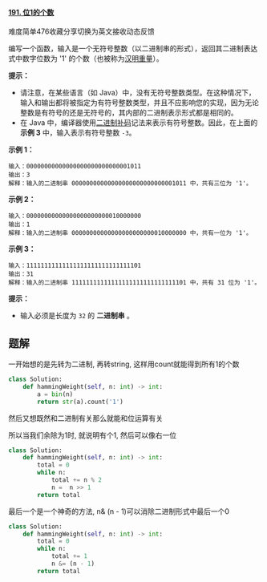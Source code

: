 #### [191. 位1的个数](https://leetcode.cn/problems/number-of-1-bits/)

难度简单476收藏分享切换为英文接收动态反馈

编写一个函数，输入是一个无符号整数（以二进制串的形式），返回其二进制表达式中数字位数为 '1' 的个数（也被称为[汉明重量](https://baike.baidu.com/item/汉明重量)）。

 

**提示：**

- 请注意，在某些语言（如 Java）中，没有无符号整数类型。在这种情况下，输入和输出都将被指定为有符号整数类型，并且不应影响您的实现，因为无论整数是有符号的还是无符号的，其内部的二进制表示形式都是相同的。
- 在 Java 中，编译器使用[二进制补码](https://baike.baidu.com/item/二进制补码/5295284)记法来表示有符号整数。因此，在上面的 **示例 3** 中，输入表示有符号整数 `-3`。

 

**示例 1：**

```
输入：00000000000000000000000000001011
输出：3
解释：输入的二进制串 00000000000000000000000000001011 中，共有三位为 '1'。
```

**示例 2：**

```
输入：00000000000000000000000010000000
输出：1
解释：输入的二进制串 00000000000000000000000010000000 中，共有一位为 '1'。
```

**示例 3：**

```
输入：11111111111111111111111111111101
输出：31
解释：输入的二进制串 11111111111111111111111111111101 中，共有 31 位为 '1'。
```

 

**提示：**

- 输入必须是长度为 `32` 的 **二进制串** 。



## 题解

一开始想的是先转为二进制, 再转string, 这样用count就能得到所有1的个数

~~~python
class Solution:
    def hammingWeight(self, n: int) -> int:
        a = bin(n)
        return str(a).count('1')
~~~

然后又想既然和二进制有关那么就能和位运算有关

所以当我们余除为1时, 就说明有个1, 然后可以像右一位

~~~python
class Solution:
    def hammingWeight(self, n: int) -> int:
        total = 0
        while n:
            total += n % 2
            n =  n >> 1
        return total
~~~

最后一个是一个神奇的方法, n& (n - 1)可以消除二进制形式中最后一个0

~~~python
class Solution:
    def hammingWeight(self, n: int) -> int:
        total = 0
        while n:
            total += 1
            n &= (n - 1)
        return total
~~~

